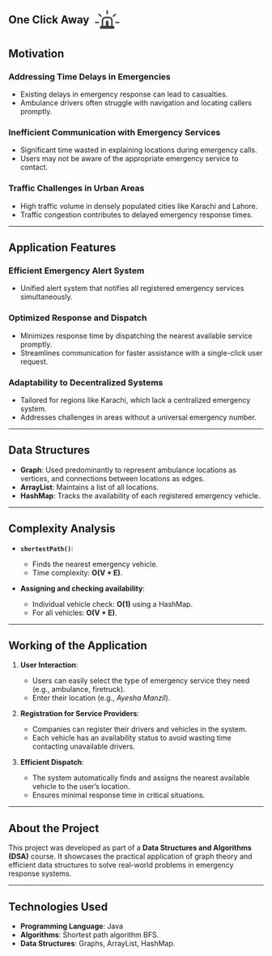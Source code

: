 <h2 style="display: flex; align-items: center;">
  One Click Away 
  <img src="src/GUI/Emergency.png" alt="One Click Away Logo" width="50" style="margin-left: 10px;">
</h2>


## Motivation

### Addressing Time Delays in Emergencies
- Existing delays in emergency response can lead to casualties.
- Ambulance drivers often struggle with navigation and locating callers promptly.

### Inefficient Communication with Emergency Services
- Significant time wasted in explaining locations during emergency calls.
- Users may not be aware of the appropriate emergency service to contact.

### Traffic Challenges in Urban Areas
- High traffic volume in densely populated cities like Karachi and Lahore.
- Traffic congestion contributes to delayed emergency response times.

---

## Application Features

### Efficient Emergency Alert System
- Unified alert system that notifies all registered emergency services simultaneously.

### Optimized Response and Dispatch
- Minimizes response time by dispatching the nearest available service promptly.
- Streamlines communication for faster assistance with a single-click user request.

### Adaptability to Decentralized Systems
- Tailored for regions like Karachi, which lack a centralized emergency system.
- Addresses challenges in areas without a universal emergency number.

---

## Data Structures

- **Graph**: Used predominantly to represent ambulance locations as vertices, and connections between locations as edges.
- **ArrayList**: Maintains a list of all locations.
- **HashMap**: Tracks the availability of each registered emergency vehicle.

---

## Complexity Analysis

- **`shortestPath()`**: 
  - Finds the nearest emergency vehicle.
  - Time complexity: **O(V + E)**.

- **Assigning and checking availability**:
  - Individual vehicle check: **O(1)** using a HashMap.
  - For all vehicles: **O(V + E)**.

---

## Working of the Application

1. **User Interaction**:
   - Users can easily select the type of emergency service they need (e.g., ambulance, firetruck).
   - Enter their location (e.g., *Ayesha Manzil*).

2. **Registration for Service Providers**:
   - Companies can register their drivers and vehicles in the system.
   - Each vehicle has an availability status to avoid wasting time contacting unavailable drivers.

3. **Efficient Dispatch**:
   - The system automatically finds and assigns the nearest available vehicle to the user’s location.
   - Ensures minimal response time in critical situations.

---

## About the Project

This project was developed as part of a **Data Structures and Algorithms (DSA)** course. It showcases the practical application of graph theory and efficient data structures to solve real-world problems in emergency response systems.

---

## Technologies Used

- **Programming Language**: Java
- **Algorithms**: Shortest path algorithm BFS.
- **Data Structures**: Graphs, ArrayList, HashMap.

